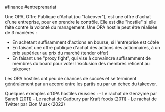 #finance #entreprenariat 

Une OPA, Offre Publique d'Achat (ou "takeover"), est une offre d'achat d'une entreprise, pour en prendre le contrôle. Elle est dite "hostile" si elle faite contre la volonté du management. Une OPA hostile peut être réalisée de 3 manières :
- En achetant suffisamment d'actions en bourse, si l'entreprise est côtée 
- En faisant une offre publique d'achat des actions des actionnaires, à un prix supérieur au prix du marché (tender offer)
- En faisant une "proxy fight", qui vise à convaincre suffisamment de membres du board pour voter l'exclusion des membres reticent au takeover

Les OPA hostiles ont  peu de chances de succès et se terminent généralement par un accord entre les partis ou par un échec du takeover.

Quelques exemples d'OPA hostiles réussies :
	- Le rachat de Genzyme par Sanofi (2011)
	- Le rachat de Cadbury par Kraft foods (2011)
	- Le rachat de Twitter par Elon Musk (2022)